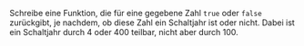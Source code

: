 Schreibe eine Funktion, die für eine gegebene Zahl `true` oder `false` zurückgibt, je nachdem, ob diese Zahl ein Schaltjahr ist oder nicht.
Dabei ist ein Schaltjahr durch 4 oder 400 teilbar, nicht aber durch 100.

